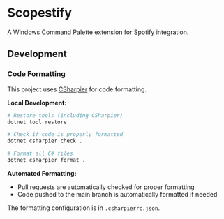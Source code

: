 # Scopestify

A Windows Command Palette extension for Spotify integration.

## Development

### Code Formatting

This project uses [CSharpier](https://csharpier.com/) for code formatting. 

**Local Development:**
```bash
# Restore tools (including CSharpier)
dotnet tool restore

# Check if code is properly formatted
dotnet csharpier check .

# Format all C# files
dotnet csharpier format .
```

**Automated Formatting:**
- Pull requests are automatically checked for proper formatting
- Code pushed to the main branch is automatically formatted if needed

The formatting configuration is in `.csharpierrc.json`.
